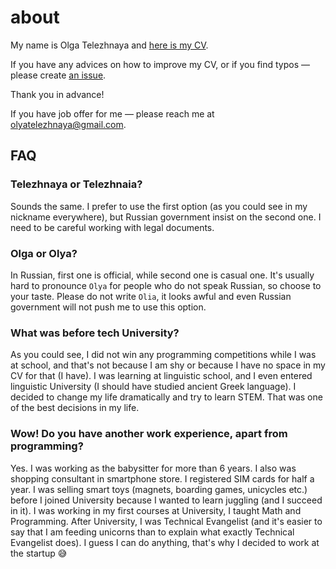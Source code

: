 # about

My name is Olga Telezhnaya and [here is my CV](https://github.com/telezhnaya/about/raw/master/Telezhnaya-cv.pdf).

If you have any advices on how to improve my CV, or if you find typos — please create [an issue](https://github.com/telezhnaya/about/issues).

Thank you in advance!

If you have job offer for me — please reach me at [olyatelezhnaya@gmail.com](mailto:olyatelezhnaya@gmail.com).

## FAQ

### Telezhnaya or Telezhnaia?
Sounds the same.
I prefer to use the first option (as you could see in my nickname everywhere), but Russian government insist on the second one.
I need to be careful working with legal documents.

### Olga or Olya?
In Russian, first one is official, while second one is casual one.
It's usually hard to pronounce `Olya` for people who do not speak Russian, so choose to your taste.
Please do not write `Olia`, it looks awful and even Russian government will not push me to use this option.

### What was before tech University?
As you could see, I did not win any programming competitions while I was at school, and that's not because I am shy or because I have no space in my CV for that (I have).
I was learning at linguistic school, and I even entered linguistic University (I should have studied ancient Greek language).
I decided to change my life dramatically and try to learn STEM.
That was one of the best decisions in my life.

### Wow! Do you have another work experience, apart from programming?
Yes.
I was working as the babysitter for more than 6 years.
I also was shopping consultant in smartphone store.
I registered SIM cards for half a year.
I was selling smart toys (magnets, boarding games, unicycles etc.) before I joined University because I wanted to learn juggling (and I succeed in it).
I was working in my first courses at University, I taught Math and Programming.
After University, I was Technical Evangelist (and it's easier to say that I am feeding unicorns than to explain what exactly Technical Evangelist does).
I guess I can do anything, that's why I decided to work at the startup :sweat_smile:
